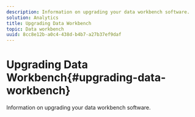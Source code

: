```yaml
---
description: Information on upgrading your data workbench software.
solution: Analytics
title: Upgrading Data Workbench
topic: Data workbench
uuid: 8cc8e12b-a0c4-438d-b4b7-a27b37ef9daf
---
```


# Upgrading Data Workbench{#upgrading-data-workbench}

Information on upgrading your data workbench software.

